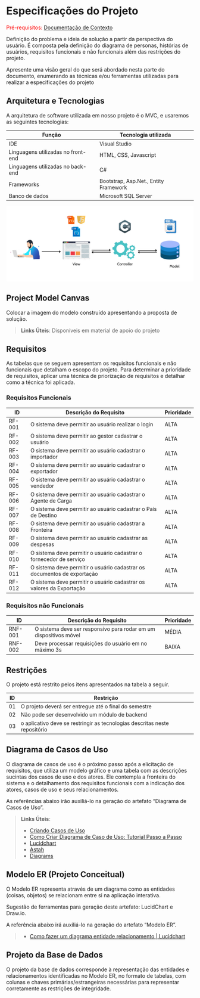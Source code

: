 # Especificações do Projeto

<span style="color:red">Pré-requisitos: <a href="1-Documentação de Contexto.md"> Documentação de Contexto</a></span>

Definição do problema e ideia de solução a partir da perspectiva do usuário. É composta pela definição do  diagrama de personas, histórias de usuários, requisitos funcionais e não funcionais além das restrições do projeto.

Apresente uma visão geral do que será abordado nesta parte do documento, enumerando as técnicas e/ou ferramentas utilizadas para realizar a especificações do projeto

## Arquitetura e Tecnologias

A arquitetura de software utilizada em nosso projeto é o MVC, e usaremos as seguintes tecnologias:

|Função   | Tecnologia utilizada  |
|---------|-----------------------|
|IDE      |Visual Studio  |
|Linguagens utilizadas no front-end | HTML, CSS, Javascript|
|Linguagens utilizadas no back-end  | C#|
|Frameworks |Bootstrap, Asp.Net.,  Entity Framework|
|Banco de dados| Microsoft SQL Server|

<img src ="img\Diagrama_Arquitetura.jpg">

## Project Model Canvas

Colocar a imagem do modelo construído apresentando a proposta de solução.

> **Links Úteis**:
> Disponíveis em material de apoio do projeto

## Requisitos

As tabelas que se seguem apresentam os requisitos funcionais e não funcionais que detalham o escopo do projeto. Para determinar a prioridade de requisitos, aplicar uma técnica de priorização de requisitos e detalhar como a técnica foi aplicada.

### Requisitos Funcionais

|ID    | Descrição do Requisito  | Prioridade |
|------|-----------------------------------------|----|
|RF-001| O sistema deve permitir ao usuário realizar o login   | ALTA | 
|RF-002|O sistema deve permitir ao gestor cadastrar o usuário | ALTA | 
|RF-003|O sistema deve permitir ao usuário cadastrar o importador | ALTA | 
|RF-004|O sistema deve permitir ao usuário cadastrar o exportador| ALTA | 
|RF-005|O sistema deve permitir ao usuário cadastrar o vendedor | ALTA | 
|RF-006|O sistema deve permitir ao usuário cadastrar o Agente de Carga   | ALTA | 
|RF-007|O sistema deve permitir ao usuário cadastrar o País de Destino     | ALTA |
|RF-008|O sistema deve permitir ao usuário cadastrar a Fronteira | ALTA |
|RF-009|O sistema deve permitir ao usuário cadastrar as despesas | ALTA |
|RF-010|O sistema deve permitir o usuário cadastrar o fornecedor de serviço  | ALTA |
|RF-011|O sistema deve permitir o usuário cadastrar os documentos de exportação  | ALTA |
|RF-012|O sistema deve permitir o usuário cadastrar os valores da Exportação | ALTA |


### Requisitos não Funcionais

|ID     | Descrição do Requisito  |Prioridade |
|-------|-------------------------|----|
|RNF-001| O sistema deve ser responsivo para rodar em um dispositivos móvel | MÉDIA | 
|RNF-002| Deve processar requisições do usuário em no máximo 3s |  BAIXA | 

## Restrições

O projeto está restrito pelos itens apresentados na tabela a seguir.

|ID| Restrição                                             |
|--|-------------------------------------------------------|
|01| O projeto deverá ser entregue até o final do semestre |
|02| Não pode ser desenvolvido um módulo de backend        |
|03| o aplicativo deve se restringir as tecnologias descritas neste repositório |


## Diagrama de Casos de Uso

O diagrama de casos de uso é o próximo passo após a elicitação de requisitos, que utiliza um modelo gráfico e uma tabela com as descrições sucintas dos casos de uso e dos atores. Ele contempla a fronteira do sistema e o detalhamento dos requisitos funcionais com a indicação dos atores, casos de uso e seus relacionamentos. 

As referências abaixo irão auxiliá-lo na geração do artefato “Diagrama de Casos de Uso”.

> **Links Úteis**:
> - [Criando Casos de Uso](https://www.ibm.com/docs/pt-br/elm/6.0?topic=requirements-creating-use-cases)
> - [Como Criar Diagrama de Caso de Uso: Tutorial Passo a Passo](https://gitmind.com/pt/fazer-diagrama-de-caso-uso.html/)
> - [Lucidchart](https://www.lucidchart.com/)
> - [Astah](https://astah.net/)
> - [Diagrams](https://app.diagrams.net/)

## Modelo ER (Projeto Conceitual)

O Modelo ER representa através de um diagrama como as entidades (coisas, objetos) se relacionam entre si na aplicação interativa.

Sugestão de ferramentas para geração deste artefato: LucidChart e Draw.io.

A referência abaixo irá auxiliá-lo na geração do artefato “Modelo ER”.

> - [Como fazer um diagrama entidade relacionamento | Lucidchart](https://www.lucidchart.com/pages/pt/como-fazer-um-diagrama-entidade-relacionamento)

## Projeto da Base de Dados

O projeto da base de dados corresponde à representação das entidades e relacionamentos identificadas no Modelo ER, no formato de tabelas, com colunas e chaves primárias/estrangeiras necessárias para representar corretamente as restrições de integridade.
